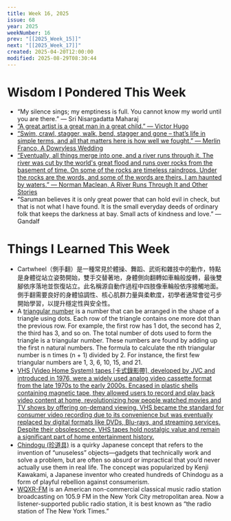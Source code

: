 ```yaml
---
title: Week 16, 2025
issue: 68
year: 2025
weekNumber: 16
prev: "[[2025_Week_15]]"
next: "[[2025_Week_17]]"
created: 2025-04-20T12:00:00
modified: 2025-08-29T08:30:44
---
```


# Wisdom I Pondered This Week

* “My silence sings; my emptiness is full. You cannot know my world until you are there.” — Sri Nisargadatta Maharaj
* [“A great artist is a great man in a great child.” — Victor Hugo](https://www.brainyquote.com/quotes/victor_hugo_396606)
* [“Swim, crawl, stagger, walk, bend, stagger and gone – that’s life in simple terms, and all that matters here is how well we fought.” — Merlin Franco, A Dowryless Wedding](https://www.goodreads.com/quotes/9565687-swim-crawl-stagger-walk-bend-stagger-and-gone-that-s)
* [“Eventually, all things merge into one, and a river runs through it. The river was cut by the world's great flood and runs over rocks from the basement of time. On some of the rocks are timeless raindrops. Under the rocks are the words, and some of the words are theirs. I am haunted by waters.” — Norman Maclean, A River Runs Through It and Other Stories](https://www.goodreads.com/quotes/37077-eventually-all-things-merge-into-one-and-a-river-runs)
* “Saruman believes it is only great power that can hold evil in check, but that is not what I have found. It is the small everyday deeds of ordinary folk that keeps the darkness at bay. Small acts of kindness and love.” — Gandalf

# Things I Learned This Week

* Cartwheel（側手翻）是一種常見於體操、舞蹈、武術和雜技中的動作，特點是身體從站立姿勢開始，雙手交替著地，身體側向翻轉如車輪般旋轉，最後雙腳依序落地並恢復站立。此名稱源自動作過程中四肢像車輪般依序接觸地面。側手翻需要良好的身體協調性、核心肌群力量與柔軟度，初學者通常會從弓步開始學習，以提升穩定性與安全性。
* A [triangular number](https://www.google.com/search?q=triangular+number) is a number that can be arranged in the shape of a triangle using dots. Each row of the triangle contains one more dot than the previous row. For example, the first row has 1 dot, the second has 2, the third has 3, and so on. The total number of dots used to form the triangle is a triangular number. These numbers are found by adding up the first n natural numbers. The formula to calculate the nth triangular number is n times (n + 1) divided by 2. For instance, the first few triangular numbers are 1, 3, 6, 10, 15, and 21.
* [VHS (Video Home System) tapes \[卡式錄影帶\], developed by JVC and introduced in 1976, were a widely used analog video cassette format from the late 1970s to the early 2000s. Encased in plastic shells containing magnetic tape, they allowed users to record and play back video content at home, revolutionizing how people watched movies and TV shows by offering on-demand viewing. VHS became the standard for consumer video recording due to its convenience but was eventually replaced by digital formats like DVDs, Blu-rays, and streaming services. Despite their obsolescence, VHS tapes hold nostalgic value and remain a significant part of home entertainment history.](https://www.reddit.com/r/YouShouldKnow/comments/rnr906/ysk_vhs_video_cassettes_degrade_over_time_under)
* [Chindogu (珍道具)](https://chindogu.com) is a quirky Japanese concept that refers to the invention of “unuseless” objects—gadgets that technically work and solve a problem, but are often so absurd or impractical that you’d never actually use them in real life. The concept was popularized by Kenji Kawakami, a Japanese inventor who created hundreds of Chindogu as a form of playful rebellion against consumerism.
* [WQXR-FM](https://www.wqxr.org) is an American non-commercial classical music radio station broadcasting on 105.9 FM in the New York City metropolitan area. Now a listener-supported public radio station, it is best known as “the radio station of The New York Times.”
